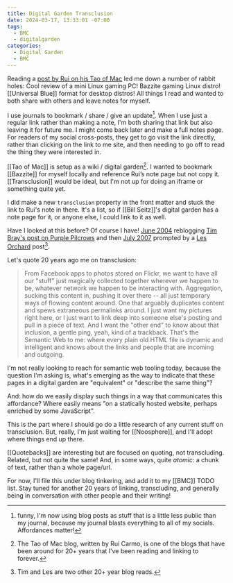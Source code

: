 ```yaml
---
title: Digital Garden Transclusion
date: 2024-03-17, 13:33:01 -07:00
tags:
  - BMC
  - digitalgarden
categories:
  - Digital Garden
  - BMC
---
```

Reading a [post by Rui on his Tao of Mac](https://taoofmac.com/space/blog/2024/03/17/1900) led me down a number of rabbit holes: Cool review of a mini Linux gaming PC! Bazzite gaming Linux distro! [[Universal Blue]] format for desktop distros! All things I read and wanted to both share with others and leave notes for myself.

I use journals to bookmark / share / give an update[^silentblog]. When I use just a regular link rather than making a note, I'm both sharing that link but also leaving it for future me. I might come back later and make a full notes page. For readers of my social cross-posts, they get to go visit the link directly, rather than clicking on the link to me site, and then needing to go off to read the thing they were interested in.

[^silentblog]: funny, I'm now using blog posts as stuff that is a little less public than my journal, because my journal blasts everything to all of my socials. Affordances matter! 

[[Tao of Mac]] is setup as a wiki / digital garden[^readingtao]. I wanted to bookmark [[Bazzite]] for myself locally and reference Rui’s note page but not copy it. [[Transclusion]] would be ideal, but I'm not up for doing an iframe or something quite yet.

I did make a new `transclusion` property in the front matter and stuck the link to Rui's note in there. It's a list, so if [[Bill Seitz]]'s digital garden has a note page for it, or anyone else, I could link to it as well.

Have I looked at this before? Of course I have! [June 2004](https://2023.bmannconsulting.com/archive/2004/06/07/purple-everywhere/)  reblogging [Tim Bray's post on Purple Pilcrows](http://www.tbray.org/ongoing/When/200x/2004/05/31/PurpleAgain) and then [July 2007](https://2023.bmannconsulting.com/archive/2007/07/03/testing-purple/) prompted by a [Les Orchard](https://lmorchard.com) post[^oldbloggers].

Let's quote 20 years ago me on transclusion:

> From Facebook apps to photos stored on Flickr, we want to have all our "stuff" just magically collected together wherever we happen to be, whatever network we happen to be interacting with. Aggregation, sucking this content in, pushing it over there -- all just temporary ways of flowing content around. One that arguably duplicates content and spews extraneous permalinks around. I just want my pictures right here, or I just want to link deep into someone else's posting and pull in a piece of text. And I want the "other end" to know about that inclusion, a gentle ping, yeah, kind of a trackback. That's the Semantic Web to me: where every plain old HTML file is dynamic and intelligent and knows about the links and people that are incoming and outgoing.

I'm not really looking to reach for semantic web tooling today, because the question I'm asking is, what's emerging as the way to indicate that these pages in a digital garden are "equivalent" or "describe the same thing"?

And: how do we easily display such things in a way that communicates this affordance? Where easily means "on a statically hosted website, perhaps enriched by some JavaScript".

This is the part where I should go do a little research of any current stuff on transclusion. But, really, I'm just waiting for [[Noosphere]], and I'll adopt where things end up there.

[[Quotebacks]] are interesting but are focused on quoting, not transcluding. Related, but not quite the same! And, in some ways, quite _atomic_: a chunk of text, rather than a whole page/url.

For now, I'll file this under blog tinkering, and add it to my [[BMC]] TODO list. Stay tuned for another 20 years of linking, transcluding, and generally being in conversation with other people and their writing! 

[^readingtao]: The Tao of Mac blog, written by Rui Carmo, is one of the blogs that have been around for 20+ years that I've been reading and linking to forever.

[^oldbloggers]: Tim and Les are two other 20+ year blog reads.
